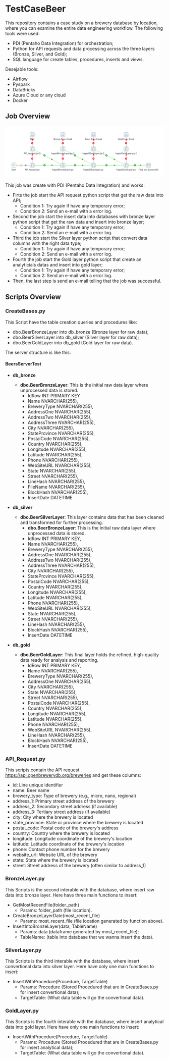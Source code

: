 # TestCaseBeer

This repository contains a case study on a brewery database by location, where you can examine the entire data engineering workflow. The following tools were used:
- PDI (Pentaho Data Integration) for orchestration;
- Python for API requests and data processing across the three layers (Bronze, Silver, and Gold);
- SQL language for create tables, procedures, inserts and views.

Desejable tools:
- Airflow
- Pyspark
- DataBricks
- Azure Cloud or any cloud
- Docker

## Job Overview
![alt text](image.png)

This job was create with PDI (Pentaho Data Integration) and works:
- Firts the job start the API request python script that get the raw data into API;
    - Condition 1: Try again if have any temporary error;
    - Condition 2: Send an e-mail with a error log.
- Second the job start the insert data into databases with bronze layer python script that get the raw data and insert into bronze layer;
    - Condition 1: Try again if have any temporary error;
    - Condition 2: Send an e-mail with a error log.
- Third the job start the Silver layer python script that convert data columns with the right data type;
    - Condition 1: Try again if have any temporary error;
    - Condition 2: Send an e-mail with a error log.
- Fourth the job start the Gold layer python script that create an analyticials datas and insert into gold layer;
    - Condition 1: Try again if have any temporary error;
    - Condition 2: Send an e-mail with a error log.
- Then, the last step is send an e-mail telling that the job was successful.

## Scripts Overview

### CreateBases.py
This Script have the table creation queries and procedures like:
- dbo.BeerBronzeLayer into db_bronze (Bronze layer for raw data);
- dbo.BeerSilverLayer into db_silver (Silver layer for raw data);
- dbo.BeerGoldLayer into db_gold (Gold layer for raw data).

The server structure is like this:
#### BeersServerTest
- **db_bronze**
  - **dbo.BeerBronzeLayer**: This is the initial raw data layer where unprocessed data is stored.
    - IdRow INT PRIMARY KEY
    - Name NVARCHAR(255),
    - BreweryType NVARCHAR(255),
    - AddressOne NVARCHAR(255),
    - AddressTwo NVARCHAR(255),
    - AddressThree NVARCHAR(255),
    - City NVARCHAR(255),
    - StateProvince NVARCHAR(255),
    - PostalCode NVARCHAR(255),
    - Country NVARCHAR(255),
    - Longitude NVARCHAR(255),
    - Latitude NVARCHAR(255),
    - Phone NVARCHAR(255),
    - WebSiteURL NVARCHAR(255),
    - State NVARCHAR(255),
    - Street NVARCHAR(255),
    - LineHash NVARCHAR(255),
    - FileName NVARCHAR(255),
    - BlockHash NVARCHAR(255),
    - InsertDate DATETIME

- **db_silver**
  - **dbo.BeerSilverLayer**: This layer contains data that has been cleaned and transformed for further processing.
    - **dbo.BeerBronzeLayer**: This is the initial raw data layer where unprocessed data is stored.
    - IdRow INT PRIMARY KEY,
    - Name NVARCHAR(255),
    - BreweryType NVARCHAR(255),
    - AddressOne NVARCHAR(255),
    - AddressTwo NVARCHAR(255),
    - AddressThree NVARCHAR(255),
    - City NVARCHAR(255),
    - StateProvince NVARCHAR(255),
    - PostalCode NVARCHAR(255),
    - Country NVARCHAR(255),
    - Longitude NVARCHAR(255),
    - Latitude NVARCHAR(255),
    - Phone NVARCHAR(255),
    - WebSiteURL NVARCHAR(255),
    - State NVARCHAR(255),
    - Street NVARCHAR(255),
    - LineHash NVARCHAR(255),
    - BlockHash NVARCHAR(255),
    - InsertDate DATETIME

- **db_gold**
  - **dbo.BeerGoldLayer**: This final layer holds the refined, high-quality data ready for analysis and reporting.
    - IdRow INT PRIMARY KEY,
    - Name NVARCHAR(255),
    - BreweryType NVARCHAR(255),
    - AddressOne NVARCHAR(255),
    - City NVARCHAR(255),
    - State NVARCHAR(255),
    - Street NVARCHAR(255),
    - PostalCode NVARCHAR(255),
    - Country NVARCHAR(255),
    - Longitude NVARCHAR(255),
    - Latitude NVARCHAR(255),
    - Phone NVARCHAR(255),
    - WebSiteURL NVARCHAR(255),
    - LineHash NVARCHAR(255),
    - BlockHash NVARCHAR(255),
    - InsertDate DATETIME


### API_Request.py
This scripts contain the API request <https://api.openbrewerydb.org/breweries> and get these columns: 
- id: Line unique identifier
- name: Beer name
- brewery_type: Type of brewery (e.g., micro, nano, regional)
- address_1: Primary street address of the brewery
- address_2: Secondary street address (if available)
- address_3: Tertiary street address (if available)
- city: City where the brewery is located
- state_province: State or province where the brewery is located
- postal_code: Postal code of the brewery's address
- country: Country where the brewery is located
- longitude: Longitude coordinate of the brewery's location
- latitude: Latitude coordinate of the brewery's location
- phone: Contact phone number for the brewery
- website_url: Website URL of the brewery
- state: State where the brewery is located
- street: Street address of the brewery (often similar to address_1)

### BronzeLayer.py
This Scripts is the second interable with the database, where insert raw data into bronze layer. Here have three main functions to insert:
- GetMostRecentFile(folder_path)
    - Params: folder_path (file location).
- CreateBronzeLayerDate(most_recent_file)
    - Params: most_recent_file (file location generated by function above).
- InsertIntoBronzeLayer(data, TableName)
    - Params: data (dataframe generated by most_recent_file);
    - TableName: (table into database that we wanna insert the data).

### SilverLayer.py
This Scripts is the third interable with the database, where insert convertional data into silver layer. Here have only one main functions to insert:
- InsertWithProcedure(Procedure, TargetTable)
    - Params: Procedure (Stored Procedured that are in CreateBases.py for insert convertional data);
    - TargetTable: (What data table will go the convertional data).


### GoldLayer.py
This Scripts is the fourth interable with the database, where insert analytical data into gold layer. Here have only one main functions to insert:
- InsertWithProcedure(Procedure, TargetTable)
    - Params: Procedure (Stored Procedured that are in CreateBases.py for insert analytical data);
    - TargetTable: (What data table will go the convertional data).